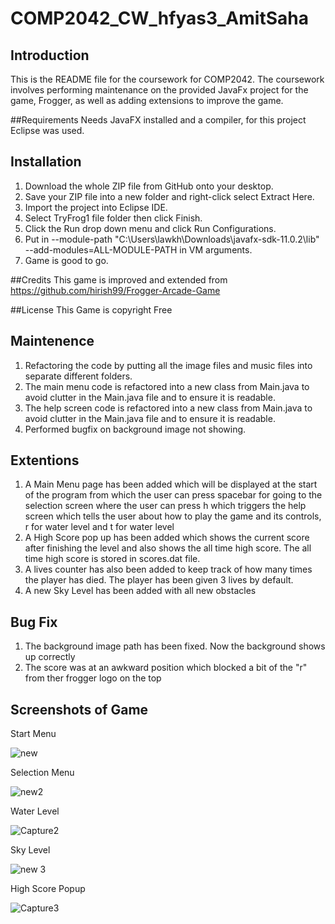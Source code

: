 # COMP2042_CW_hfyas3_AmitSaha
## Introduction
This is the README file for the coursework for COMP2042. The coursework involves performing maintenance on the provided JavaFx project for the game, Frogger, as well as adding extensions to improve the game.

##Requirements
Needs JavaFX installed and a compiler, for this project Eclipse was used.

## Installation
1. Download the whole ZIP file from GitHub onto your desktop.
2. Save your ZIP file into a new folder and right-click select Extract Here.
3. Import the project into Eclipse IDE.
4. Select TryFrog1 file folder then click Finish.
5. Click the Run drop down menu and click Run Configurations.
6. Put in --module-path "C:\Users\lawkh\Downloads\javafx-sdk-11.0.2\lib" --add-modules=ALL-MODULE-PATH in VM arguments.
7. Game is good to go.

##Credits
This game is improved and extended from https://github.com/hirish99/Frogger-Arcade-Game

##License
This Game is copyright Free

## Maintenence
1. Refactoring the code by putting all the image files and music files into separate different folders.
2. The main menu code is refactored into a new class from Main.java to avoid clutter in the Main.java file and to ensure it is readable.
3.  The help screen code is refactored into a new class from Main.java to avoid clutter in the Main.java file and to ensure it is readable.
4. Performed bugfix on background image not showing.

## Extentions
1. A Main Menu page has been added which will be displayed at the start of the program from which the user can press spacebar for going to the selection screen where the user can press h which triggers the help screen which tells the user about how to play the game and its controls, r for water level and t for water level
2. A High Score pop up has been added which shows the current score after finishing the level and also shows the all time high score. The all time high score is stored in scores.dat file.
3. A lives counter has also been added to keep track of how many times the player has died. The player has been given 3 lives by default. 
4. A new Sky Level has been added with all new obstacles

## Bug Fix
1. The background image path has been fixed. Now the background shows up correctly
2. The score was at an awkward position which blocked a bit of the "r" from ther frogger logo on the top

## Screenshots of Game
Start Menu

![new](https://user-images.githubusercontent.com/65004568/102677966-76142700-41cf-11eb-975e-ca4e8ddbd289.PNG)

Selection Menu

![new2](https://user-images.githubusercontent.com/65004568/102677983-8d531480-41cf-11eb-9f7a-8af84a05fc1c.PNG)

Water Level

![Capture2](https://user-images.githubusercontent.com/65004568/102628280-a1692880-4173-11eb-87af-ce45c9d67f9d.PNG)

Sky Level

![new 3](https://user-images.githubusercontent.com/65004568/102677934-47964c00-41cf-11eb-92bc-14c916ed687f.PNG)

High Score Popup

![Capture3](https://user-images.githubusercontent.com/65004568/102628464-eb520e80-4173-11eb-8ee5-fd32ac924014.PNG)

